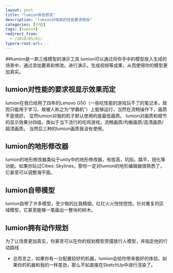 ```yaml
---
layout: post
title: "lumion体验感受" 
description: "lumion对电脑的性能要求很高" 
categories: [介绍]
tags: [lumion] 
redirect_from:
  - /2018/05/01/
typora-root-url: ..
---
```


##lumion是一款三维模型的演示工具
lumion可以通过将你手中的模型放入生成的场景中，通过添加要素和修改。进行演示，生成视频等成果，从而使得你的模型更加真实。

## lumion对性能的要求视显示效果而定
lumion在我已经用了四年的Lenovo G50（一些吃性能的游戏玩不了的笔记本，故而只能用于学习，故被人称之为“学霸机”）上能够运行，当然在流畅操作下，画质不是很好。
显然lumion对我的机子默认使用的是最低画质。
lumion对画质和细节的显示效果分四级。类似于当下流行的吃鸡游戏，流畅画质/均衡画质/高清画质/超清画质。
当然后三种的lumion画质我没有使用。

## lumion的地形修改器
lumion的地形修改器类似于unity中的地形修改器，有拔高，坑陷，踏平，锐化等功能。如果你玩过Cities: Skylines，那你一定对lumion的地形编辑器很熟悉了，它甚至可以调整海平面。

## lumion自带模型
lumion自带了许多模型，至少做的比我精细，红红火火恍恍惚惚。针对重复的区域模型，它甚至能够一笔画出一整块的树木。

## lumion拥有动作规划
为了让场景更加真实，你甚至可以在你的规划模型旁摆放行人模型，并指定他的行动路线


- 总而言之，如果你有一台配置较好的机器，lumion会给你带来极好的体验。如果你的机器和我的一样差劲，那么不如直接在SketchUp中进行渲染了。
